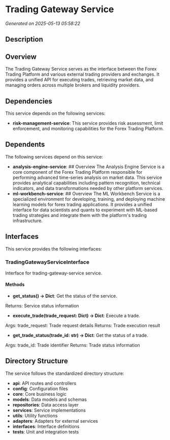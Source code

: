 # Trading Gateway Service

*Generated on 2025-05-13 05:58:22*

## Description

## Overview
The Trading Gateway Service serves as the interface between the Forex Trading Platform and various external trading providers and exchanges. It provides a unified API for executing trades, retrieving market data, and managing orders across multiple brokers and liquidity providers.

## Dependencies

This service depends on the following services:

- **risk-management-service**: This service provides risk assessment, limit enforcement, and monitoring capabilities for the Forex Trading Platform.

## Dependents

The following services depend on this service:

- **analysis-engine-service**: ## Overview
The Analysis Engine Service is a core component of the Forex Trading Platform responsible for performing advanced time-series analysis on market data. This service provides analytical capabilities including pattern recognition, technical indicators, and data transformations needed by other platform services.
- **ml-workbench-service**: ## Overview
The ML Workbench Service is a specialized environment for developing, training, and deploying machine learning models for forex trading applications. It provides a unified interface for data scientists and quants to experiment with ML-based trading strategies and integrate them with the platform's trading infrastructure.

## Interfaces

This service provides the following interfaces:

### TradingGatewayServiceInterface

Interface for trading-gateway-service service.

#### Methods

- **get_status() -> Dict**: Get the status of the service.

Returns:
    Service status information
- **execute_trade(trade_request: Dict) -> Dict**: Execute a trade.

Args:
    trade_request: Trade request details
Returns:
    Trade execution result
- **get_trade_status(trade_id: str) -> Dict**: Get the status of a trade.

Args:
    trade_id: Trade identifier
Returns:
    Trade status information

## Directory Structure

The service follows the standardized directory structure:

- **api**: API routes and controllers
- **config**: Configuration files
- **core**: Core business logic
- **models**: Data models and schemas
- **repositories**: Data access layer
- **services**: Service implementations
- **utils**: Utility functions
- **adapters**: Adapters for external services
- **interfaces**: Interface definitions
- **tests**: Unit and integration tests
